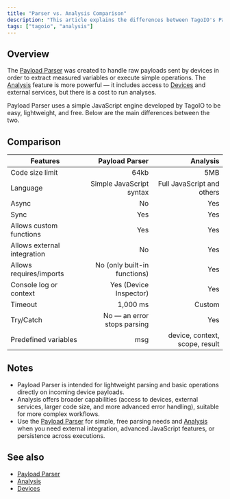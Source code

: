 ```yaml
---
title: "Parser vs. Analysis Comparison"
description: "This article explains the differences between TagoIO's Payload Parser and Analysis, summarizing capabilities, limits, and built-in features to help choose the right option for processing device payloads."
tags: ["tagoio", "analysis"]
---
```


## Overview

The [Payload Parser](link-to-payload-parser) was created to handle raw payloads sent by devices in order to extract measured variables or execute simple operations. The [Analysis](link-to-analysis) feature is more powerful — it includes access to [Devices](link-to-devices) and external services, but there is a cost to run analyses.

Payload Parser uses a simple JavaScript engine developed by TagoIO to be easy, lightweight, and free. Below are the main differences between the two.

## Comparison

| Features | Payload Parser | Analysis |
|---|---:|---:|
| Code size limit | 64kb | 5MB |
| Language | Simple JavaScript syntax | Full JavaScript and others |
| Async | No | Yes |
| Sync | Yes | Yes |
| Allows custom functions | Yes | Yes |
| Allows external integration | No | Yes |
| Allows requires/imports | No (only built-in functions) | Yes |
| Console log or context | Yes (Device Inspector) | Yes |
| Timeout | 1,000 ms | Custom |
| Try/Catch | No — an error stops parsing | Yes |
| Predefined variables | msg | device, context, scope, result |

## Notes

- Payload Parser is intended for lightweight parsing and basic operations directly on incoming device payloads.
- Analysis offers broader capabilities (access to devices, external services, larger code size, and more advanced error handling), suitable for more complex workflows.
- Use the [Payload Parser](link-to-payload-parser) for simple, free parsing needs and [Analysis](link-to-analysis) when you need external integration, advanced JavaScript features, or persistence across executions.

## See also

- [Payload Parser](link-to-payload-parser)  
- [Analysis](link-to-analysis)  
- [Devices](link-to-devices)